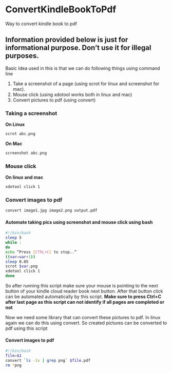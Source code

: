 # ConvertKindleBookToPdf
Way to convert kindle book to pdf

## Information provided below is just for informational purpose. Don’t use it for illegal purposes.

Basic Idea used in this is that we can do following things using command line 
1. Take a screenshot of a page (using scrot for linux and screenshot for mac).
2. Mouse click (using xdotool works both in linux and mac)
3. Convert pictures to pdf (using convert)

### Taking a screenshot

**On Linux**
```bash
scrot abc.png
```

**On Mac**
```bash
screenshot abc.png
```

### Mouse click
**On linux and mac**
```bash
xdotool click 1
```

### Convert images to pdf
```bash
convert image1.jpg image2.png output.pdf
```

#### Automate taking pics using screenshot and mouse click using bash
```bash
#!/bin/bash
sleep 5
while :
do
echo “Press [CTRL+C] to stop..”
((var=var+1))
sleep 0.05
scrot $var.png
xdotool click 1
done
```

So after running this script make sure your mouse is pointing to the next button of your kindle cloud reader book next button. After that button click can be automated automatically by this script. **Make sure to press Ctrl+C after last page as this script can not identify if all pages are completed or not**


Now we need some library that can convert these pictures to pdf. In linux again we can do this using convert. So created pictures can be converted to pdf using this script
#### Convert images to pdf
```bash
#!/bin/bash
file=$1
convert `ls -1v | grep png` $file.pdf
rm *png
```
